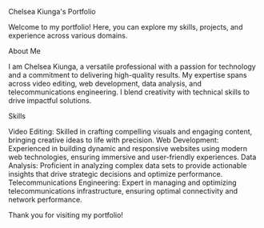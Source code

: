 
Chelsea Kiunga's Portfolio

Welcome to my portfolio! Here, you can explore my skills, projects, and experience across various domains.

 About Me

I am Chelsea Kiunga, a versatile professional with a passion for technology and a commitment to delivering high-quality results. My expertise spans across video editing, web development, data analysis, and telecommunications engineering. I blend creativity with technical skills to drive impactful solutions.

 Skills

Video Editing: Skilled in crafting compelling visuals and engaging content, bringing creative ideas to life with precision.
Web Development: Experienced in building dynamic and responsive websites using modern web technologies, ensuring immersive and user-friendly experiences.
Data Analysis: Proficient in analyzing complex data sets to provide actionable insights that drive strategic decisions and optimize performance.
Telecommunications Engineering: Expert in managing and optimizing telecommunications infrastructure, ensuring optimal connectivity and network performance.


Thank you for visiting my portfolio!

